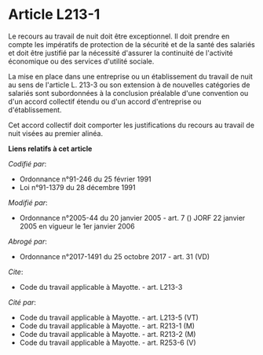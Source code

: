 # Article L213-1

Le recours au travail de nuit doit être exceptionnel. Il doit prendre en compte les impératifs de protection de la sécurité
et de la santé des salariés et doit être justifié par la nécessité d'assurer la continuité de l'activité économique ou des
services d'utilité sociale.

La mise en place dans une entreprise ou un établissement du travail de nuit au sens de l'article L. 213-3 ou son extension à
de nouvelles catégories de salariés sont subordonnées à la conclusion préalable d'une convention ou d'un accord collectif
étendu ou d'un accord d'entreprise ou d'établissement.

Cet accord collectif doit comporter les justifications du recours au travail de nuit visées au premier alinéa.

**Liens relatifs à cet article**

_Codifié par_:

  - Ordonnance n°91-246 du 25 février 1991
  - Loi n°91-1379 du 28 décembre 1991

_Modifié par_:

  - Ordonnance n°2005-44 du 20 janvier 2005 - art. 7 () JORF 22 janvier 2005 en vigueur le 1er janvier 2006

_Abrogé par_:

  - Ordonnance n°2017-1491 du 25 octobre 2017 - art. 31 (VD)

_Cite_:

  - Code du travail applicable à Mayotte. - art. L213-3

_Cité par_:

  - Code du travail applicable à Mayotte. - art. L213-5 (VT)
  - Code du travail applicable à Mayotte. - art. R213-1 (M)
  - Code du travail applicable à Mayotte. - art. R213-2 (M)
  - Code du travail applicable à Mayotte. - art. R253-6 (V)
